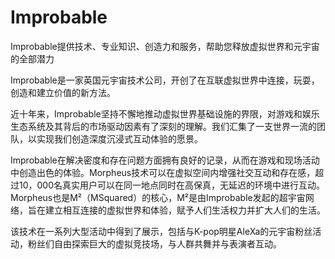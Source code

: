 # Improbable

Improbable提供技术、专业知识、创造力和服务，帮助您释放虚拟世界和元宇宙的全部潜力

Improbable是一家英国元宇宙技术公司，开创了在互联虚拟世界中连接，玩耍，创造和建立价值的新方法。

近十年来，Improbable坚持不懈地推动虚拟世界基础设施的界限，对游戏和娱乐生态系统及其背后的市场驱动因素有了深刻的理解。我们汇集了一支世界一流的团队，以实现我们创造深度沉浸式互动体验的愿景。

Improbable在解决密度和存在问题方面拥有良好的记录，从而在游戏和现场活动中创造出色的体验。Morpheus技术可以在虚拟空间内增强社交互动和存在感，超过10，000名真实用户可以在同一地点同时在高保真，无延迟的环境中进行互动。Morpheus也是M²（MSquared）的核心，M²是由Improbable发起的超宇宙网络，旨在建立相互连接的虚拟世界和体验，赋予人们生活权力并扩大人们的生活。

该技术在一系列大型活动中得到了展示，包括与K-pop明星AleXa的元宇宙粉丝活动，粉丝们自由探索巨大的虚拟竞技场，与人群共舞并与表演者互动。
